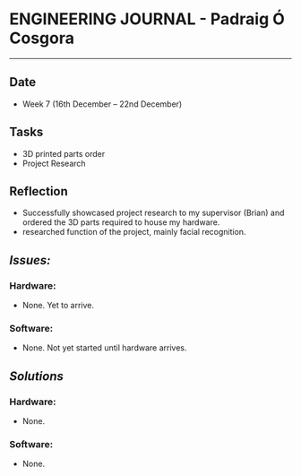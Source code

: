 
# **ENGINEERING JOURNAL - Padraig Ó Cosgora**
----------------------------------------------------------------------

## **Date**
-	Week 7 (16th December – 22nd December)

## **Tasks**
-	3D printed parts order
-	Project Research

## **Reflection**
-	Successfully showcased project research to my supervisor (Brian) and ordered the 3D parts required to house my hardware.
-	researched function of the project, mainly facial recognition. 


## **_Issues:_**

### **Hardware:**
-	None. Yet to arrive.

### **Software:**
-	None. Not yet started until hardware arrives.

## **_Solutions_**

### **Hardware:**
-	None.


### **Software:**
-	None.
